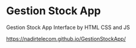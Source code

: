 # Gestion Stock App
Gestion Stock App Interface by HTML CSS and JS

https://nadirtelecom.github.io/GestionStockApp/

